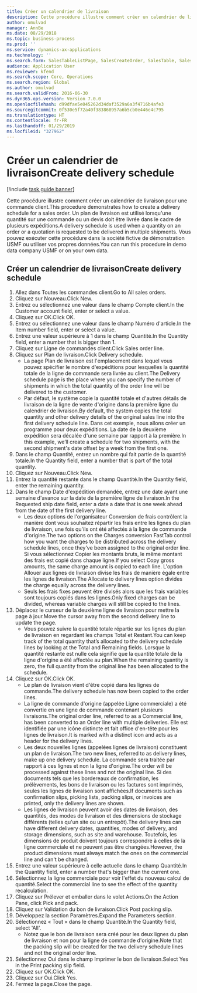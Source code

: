 ```yaml
---
title: Créer un calendrier de livraison
description: Cette procédure illustre comment créer un calendrier de livraison pour une commande client.
author: omulvad
manager: AnnBe
ms.date: 08/29/2018
ms.topic: business-process
ms.prod: ''
ms.service: dynamics-ax-applications
ms.technology: ''
ms.search.form: SalesTableListPage, SalesCreateOrder, SalesTable, SalesDeliverySchedule, SalesEditLines,  SrsReportViewerForm
audience: Application User
ms.reviewer: kfend
ms.search.scope: Core, Operations
ms.search.region: Global
ms.author: omulvad
ms.search.validFrom: 2016-06-30
ms.dyn365.ops.version: Version 7.0.0
ms.openlocfilehash: d99dfae5e045262d34daf3529a6a3f4716b4afe3
ms.sourcegitcommit: 0f530e5f72a40f383868957a6b5cb0e446e4c795
ms.translationtype: HT
ms.contentlocale: fr-FR
ms.lasthandoff: 01/29/2019
ms.locfileid: "327962"
---
```

# <a name="create-delivery-schedule"></a><span data-ttu-id="9c2ab-103">Créer un calendrier de livraison</span><span class="sxs-lookup"><span data-stu-id="9c2ab-103">Create delivery schedule</span></span>

[!include [task guide banner](../../includes/task-guide-banner.md)]

<span data-ttu-id="9c2ab-104">Cette procédure illustre comment créer un calendrier de livraison pour une commande client.</span><span class="sxs-lookup"><span data-stu-id="9c2ab-104">This procedure demonstrates how to create a delivery schedule for a sales order.</span></span> <span data-ttu-id="9c2ab-105">Un plan de livraison est utilisé lorsqu'une quantité sur une commande ou un devis doit être livrée dans le cadre de plusieurs expéditions.</span><span class="sxs-lookup"><span data-stu-id="9c2ab-105">A delivery schedule is used when a quantity on an order or a quotation is requested to be delivered in multiple shipments.</span></span> <span data-ttu-id="9c2ab-106">Vous pouvez exécuter cette procédure dans la société fictive de démonstration USMF ou utiliser vos propres données.</span><span class="sxs-lookup"><span data-stu-id="9c2ab-106">You can run this procedure in demo data company USMF or on your own data.</span></span>


## <a name="create-delivery-schedule"></a><span data-ttu-id="9c2ab-107">Créer un calendrier de livraison</span><span class="sxs-lookup"><span data-stu-id="9c2ab-107">Create delivery schedule</span></span>
1. <span data-ttu-id="9c2ab-108">Allez dans Toutes les commandes client.</span><span class="sxs-lookup"><span data-stu-id="9c2ab-108">Go to All sales orders.</span></span>
2. <span data-ttu-id="9c2ab-109">Cliquez sur Nouveau.</span><span class="sxs-lookup"><span data-stu-id="9c2ab-109">Click New.</span></span>
3. <span data-ttu-id="9c2ab-110">Entrez ou sélectionnez une valeur dans le champ Compte client.</span><span class="sxs-lookup"><span data-stu-id="9c2ab-110">In the Customer account field, enter or select a value.</span></span>
4. <span data-ttu-id="9c2ab-111">Cliquez sur OK.</span><span class="sxs-lookup"><span data-stu-id="9c2ab-111">Click OK.</span></span>
5. <span data-ttu-id="9c2ab-112">Entrez ou sélectionnez une valeur dans le champ Numéro d'article.</span><span class="sxs-lookup"><span data-stu-id="9c2ab-112">In the Item number field, enter or select a value.</span></span>
6. <span data-ttu-id="9c2ab-113">Entrez une valeur supérieure à 1 dans le champ Quantité.</span><span class="sxs-lookup"><span data-stu-id="9c2ab-113">In the Quantity field, enter a number that is bigger than 1.</span></span>
7. <span data-ttu-id="9c2ab-114">Cliquez sur Ligne de commandes client.</span><span class="sxs-lookup"><span data-stu-id="9c2ab-114">Click Sales order line.</span></span>
8. <span data-ttu-id="9c2ab-115">Cliquez sur Plan de livraison.</span><span class="sxs-lookup"><span data-stu-id="9c2ab-115">Click Delivery schedule.</span></span>
    * <span data-ttu-id="9c2ab-116">La page Plan de livraison est l'emplacement dans lequel vous pouvez spécifier le nombre d'expéditions pour lesquelles la quantité totale de la ligne de commande sera livrée au client.</span><span class="sxs-lookup"><span data-stu-id="9c2ab-116">The Delivery schedule page is the place where you can specify the number of shipments in which the total quantity of the order line will be delivered to the customer.</span></span>    
    * <span data-ttu-id="9c2ab-117">Par défaut, le système copie la quantité totale et d'autres détails de livraison de la ligne de vente d'origine dans la première ligne du calendrier de livraison.</span><span class="sxs-lookup"><span data-stu-id="9c2ab-117">By default, the system copies the total quantity and other delivery details of the original sales line into the first delivery schedule line.</span></span> <span data-ttu-id="9c2ab-118">Dans cet exemple, nous allons créer un programme pour deux expéditions. La date de la deuxième expédition sera décalée d'une semaine par rapport à la première.</span><span class="sxs-lookup"><span data-stu-id="9c2ab-118">In this example, we’ll create a schedule for two shipments, with the second shipment's date offset by a week from the first one.</span></span>  
9. <span data-ttu-id="9c2ab-119">Dans le champ Quantité, entrez un nombre qui fait partie de la quantité totale.</span><span class="sxs-lookup"><span data-stu-id="9c2ab-119">In the Quantity field, enter a number that is part of the total quantity.</span></span>
10. <span data-ttu-id="9c2ab-120">Cliquez sur Nouveau.</span><span class="sxs-lookup"><span data-stu-id="9c2ab-120">Click New.</span></span>
11. <span data-ttu-id="9c2ab-121">Entrez la quantité restante dans le champ Quantité.</span><span class="sxs-lookup"><span data-stu-id="9c2ab-121">In the Quantity field, enter the remaining quantity.</span></span>
12. <span data-ttu-id="9c2ab-122">Dans le champ Date d'expédition demandée, entrez une date ayant une semaine d'avance sur la date de la première ligne de livraison.</span><span class="sxs-lookup"><span data-stu-id="9c2ab-122">In the Requested ship date field, enter a date a date that is one week ahead from the date of the first delivery line.</span></span>
    * <span data-ttu-id="9c2ab-123">Les deux options de l'organisateur Conversion de frais contrôlent la manière dont vous souhaitez répartir les frais entre les lignes du plan de livraison, une fois qu'ils ont été affectés à la ligne de commande d'origine.</span><span class="sxs-lookup"><span data-stu-id="9c2ab-123">The two options on the Charges conversion FastTab control how you want the charges to be distributed across the delivery schedule lines, once they’ve been assigned to the original order line.</span></span> <span data-ttu-id="9c2ab-124">Si vous sélectionnez Copier les montants bruts, le même montant des frais est copié dans chaque ligne.</span><span class="sxs-lookup"><span data-stu-id="9c2ab-124">If you select Copy gross amounts, the same charge amount is copied to each line.</span></span> <span data-ttu-id="9c2ab-125">L'option Allouer aux lignes de livraison divise les frais de manière égale entre les lignes de livraison.</span><span class="sxs-lookup"><span data-stu-id="9c2ab-125">The Allocate to delivery lines option divides the charge equally across the delivery lines.</span></span>  
    * <span data-ttu-id="9c2ab-126">Seuls les frais fixes peuvent être divisés alors que les frais variables sont toujours copiés dans les lignes.</span><span class="sxs-lookup"><span data-stu-id="9c2ab-126">Only fixed charges can be divided, whereas variable charges will still be copied to the lines.</span></span>  
13. <span data-ttu-id="9c2ab-127">Déplacez le curseur de la deuxième ligne de livraison pour mettre la page à jour.</span><span class="sxs-lookup"><span data-stu-id="9c2ab-127">Move the cursor away from the second delivery line to update the page.</span></span>
    * <span data-ttu-id="9c2ab-128">Vous pouvez suivre la quantité totale répartie sur les lignes du plan de livraison en regardant les champs Total et Restant.</span><span class="sxs-lookup"><span data-stu-id="9c2ab-128">You can keep track of the total quantity that’s allocated to the delivery schedule lines by looking at the Total and Remaining fields.</span></span> <span data-ttu-id="9c2ab-129">Lorsque la quantité restante est nulle cela signifie que la quantité totale de la ligne d'origine a été affectée au plan.</span><span class="sxs-lookup"><span data-stu-id="9c2ab-129">When the remaining quantity is zero, the full quantity from the original line has been allocated to the schedule.</span></span>   
14. <span data-ttu-id="9c2ab-130">Cliquez sur OK.</span><span class="sxs-lookup"><span data-stu-id="9c2ab-130">Click OK.</span></span>
    * <span data-ttu-id="9c2ab-131">Le plan de livraison vient d'être copié dans les lignes de commande.</span><span class="sxs-lookup"><span data-stu-id="9c2ab-131">The delivery schedule has now been copied to the order lines.</span></span>   
    * <span data-ttu-id="9c2ab-132">La ligne de commande d'origine (appelée Ligne commerciale) a été convertie en une ligne de commande contenant plusieurs livraisons.</span><span class="sxs-lookup"><span data-stu-id="9c2ab-132">The original order line, referred to as a Commercial line, has been converted to an Order line with multiple deliveries.</span></span> <span data-ttu-id="9c2ab-133">Elle est identifiée par une icône distincte et fait office d'en-tête pour les lignes de livraison.</span><span class="sxs-lookup"><span data-stu-id="9c2ab-133">It is marked with a distinct icon and acts as a header for the delivery lines.</span></span>  
    * <span data-ttu-id="9c2ab-134">Les deux nouvelles lignes (appelées lignes de livraison) constituent un plan de livraison.</span><span class="sxs-lookup"><span data-stu-id="9c2ab-134">The two new lines, referred to as delivery lines, make up one delivery schedule.</span></span> <span data-ttu-id="9c2ab-135">La commande sera traitée par rapport à ces lignes et non la ligne d'origine.</span><span class="sxs-lookup"><span data-stu-id="9c2ab-135">The order will be processed against these lines and not the original line.</span></span> <span data-ttu-id="9c2ab-136">Si des documents tels que les bordereaux de confirmation, les prélèvements, les bons de livraison ou les factures sont imprimés, seules les lignes de livraison sont affichées.</span><span class="sxs-lookup"><span data-stu-id="9c2ab-136">If documents such as confirmation slips, picking lists, packing slips, or invoices are printed, only the delivery lines are shown.</span></span>   
    * <span data-ttu-id="9c2ab-137">Les lignes de livraison peuvent avoir des dates de livraison, des quantités, des modes de livraison et des dimensions de stockage différents (telles qu'un site ou un entrepôt).</span><span class="sxs-lookup"><span data-stu-id="9c2ab-137">The delivery lines can have different delivery dates, quantities, modes of delivery, and storage dimensions, such as site and warehouse.</span></span> <span data-ttu-id="9c2ab-138">Toutefois, les dimensions de produit doivent toujours correspondre à celles de la ligne commerciale et ne peuvent pas être changées.</span><span class="sxs-lookup"><span data-stu-id="9c2ab-138">However, the product dimensions must always match the ones on the commercial line and can't be changed.</span></span>  
15. <span data-ttu-id="9c2ab-139">Entrez une valeur supérieure à celle actuelle dans le champ Quantité.</span><span class="sxs-lookup"><span data-stu-id="9c2ab-139">In the Quantity field, enter a number that's bigger than the current one.</span></span>
16. <span data-ttu-id="9c2ab-140">Sélectionnez la ligne commerciale pour voir l'effet du nouveau calcul de quantité.</span><span class="sxs-lookup"><span data-stu-id="9c2ab-140">Select the commercial line to see the effect of the quantity recalculation.</span></span>
17. <span data-ttu-id="9c2ab-141">Cliquez sur Prélever et emballer dans le volet Actions.</span><span class="sxs-lookup"><span data-stu-id="9c2ab-141">On the Action Pane, click Pick and pack.</span></span>
18. <span data-ttu-id="9c2ab-142">Cliquez sur Validation du bon de livraison.</span><span class="sxs-lookup"><span data-stu-id="9c2ab-142">Click Post packing slip.</span></span>
19. <span data-ttu-id="9c2ab-143">Développez la section Paramètres.</span><span class="sxs-lookup"><span data-stu-id="9c2ab-143">Expand the Parameters section.</span></span>
20. <span data-ttu-id="9c2ab-144">Sélectionnez « Tout » dans le champ Quantité.</span><span class="sxs-lookup"><span data-stu-id="9c2ab-144">In the Quantity field, select 'All'.</span></span>
    * <span data-ttu-id="9c2ab-145">Notez que le bon de livraison sera créé pour les deux lignes du plan de livraison et non pour la ligne de commande d'origine.</span><span class="sxs-lookup"><span data-stu-id="9c2ab-145">Note that the packing slip will be created for the two delivery schedule lines and not the original order line.</span></span>  
21. <span data-ttu-id="9c2ab-146">Sélectionnez Oui dans le champ Imprimer le bon de livraison.</span><span class="sxs-lookup"><span data-stu-id="9c2ab-146">Select Yes in the Print packing slip field.</span></span>
22. <span data-ttu-id="9c2ab-147">Cliquez sur OK.</span><span class="sxs-lookup"><span data-stu-id="9c2ab-147">Click OK.</span></span>
23. <span data-ttu-id="9c2ab-148">Cliquez sur Oui.</span><span class="sxs-lookup"><span data-stu-id="9c2ab-148">Click Yes.</span></span>
24. <span data-ttu-id="9c2ab-149">Fermez la page.</span><span class="sxs-lookup"><span data-stu-id="9c2ab-149">Close the page.</span></span>

